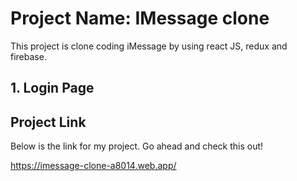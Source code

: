 # Project Name: IMessage clone

This project is clone coding iMessage by using react JS, redux and firebase.

## 1. Login Page

## Project Link

Below is the link for my project. Go ahead and check this out!

https://imessage-clone-a8014.web.app/
